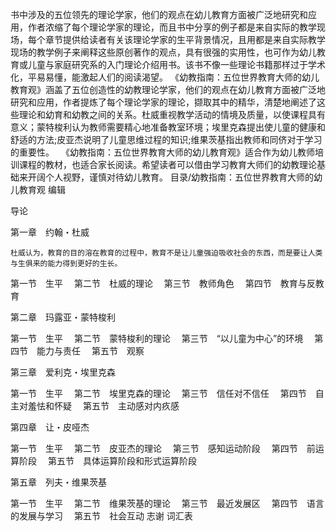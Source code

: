 书中涉及的五位领先的理论学家，他们的观点在幼儿教育方面被广泛地研究和应用，作者浓缩了每个理论学家的理论，而且书中分享的例子都是来自实际的教学现场，每个章节提供给读者有关该理论学家的生平背景情况，且用都是来自实际教学现场的教学例子来阐释这些原创著作的观点，具有很强的实用性，也可作为幼儿教育或儿童与家庭研究系的入门理论介绍用书。该书不像一些理论书籍那样过于学术化，平易易懂，能激起人们的阅读渴望。 《幼教指南：五位世界教育大师的幼儿教育观》涵盖了五位创造性的幼教理论学家，他们的观点在幼儿教育方面被广泛地研究和应用，作者提炼了每个理论学家的理论，撷取其中的精华，清楚地阐述了这些理论和幼育和幼教之间的关系。杜威重视教学活动的情境及质量，以使课程具有意义；蒙特梭利认为教师需要精心地准备教室环境；埃里克森提出使儿童的健康和舒适的方法;皮亚杰说明了儿童思维过程的知识;维果茨基指出教师和同侪对于学习的重要性。 　《幼教指南：五位世界教育大师的幼儿教育观》适合作为幼儿教师培训课程的教材，也适合家长阅读。希望读者可以借由学习教育大师们的幼教理论基础来开阔个人视野，谨慎对待幼儿教育。 目录/幼教指南：五位世界教育大师的幼儿教育观 编辑

导论 

第一章　约翰・杜威 　
    
    杜威认为，教育的目的溶在教育的过程中，教育不是让儿童强迫吸收社会的东西，而是要让人类与生俱来的能力得到更好的生长。

第一节　生平 　第二节　杜威的理论 　第三节　教师角色 　第四节　教育与反教育 

第二章　玛露亚・蒙特梭利 　

第一节　生平 　第二节　蒙特梭利的理论 　第三节　“以儿童为中心”的环境 　第四节　能力与责任 　第五节　观察 

第三章　爱利克・埃里克森 　

第一节　生平 　第二节　埃里克森的理论 　第三节　信任对不信任 　第四节　自主对羞怯和怀疑 　第五节　主动感对内疚感 

第四章　让・皮哑杰 　

第一节　生平 　第二节　皮亚杰的理论 　第三节　感知运动阶段 　第四节　前运算阶段 　第五节　具体运算阶段和形式运算阶段 

第五章　列夫・维果茨基 　

第一节　生平 　第二节　维果茨基的理论 　第三节　最近发展区 　第四节　语言的发展与学习 　第五节　社会互动 志谢 词汇表